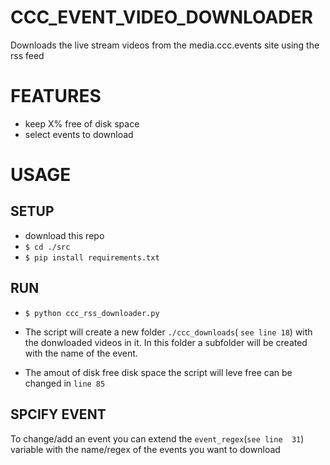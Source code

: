 # CCC_EVENT_VIDEO_DOWNLOADER
Downloads the live stream videos from the media.ccc.events site using the rss feed





# FEATURES
* keep X% free of disk space
* select events to download




# USAGE

## SETUP
* download this repo
* `$ cd ./src`
* `$ pip install requirements.txt`

## RUN

* `$ python ccc_rss_downloader.py`

* The script will create a new folder `./ccc_downloads`( `see line 18`) with the donwloaded videos in it.
In this folder a subfolder will be created with the name of the event.


* The amout of disk free disk space the script will leve free can be changed in `line 85`

## SPCIFY EVENT

To change/add an event you can extend the `event_regex`(`see line  31`) variable with the name/regex of the events you want to download
